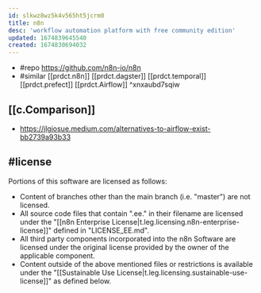 ```yaml
---
id: slkwz8wz5k4v565ht5jcrm0
title: n8n
desc: 'workflow automation platform with free community edition'
updated: 1674839645540
created: 1674830694032
---
```


- #repo https://github.com/n8n-io/n8n
- #similar [[prdct.n8n]] [[prdct.dagster]] [[prdct.temporal]] [[prdct.prefect]] [[prdct.Airflow]]  ^xnxaubd7sqiw

## [[c.Comparison]]

- https://jlgjosue.medium.com/alternatives-to-airflow-exist-bb2739a93b33 

## #license

Portions of this software are licensed as follows:

-   Content of branches other than the main branch (i.e. "master") are not licensed.
-   All source code files that contain ".ee." in their filename are licensed under the "[[n8n Enterprise License|t.leg.licensing.n8n-enterprise-license]]" defined in "LICENSE\_EE.md".
-   All third party components incorporated into the n8n Software are licensed under the original license provided by the owner of the applicable component.
-   Content outside of the above mentioned files or restrictions is available under the "[[Sustainable Use License|t.leg.licensing.sustainable-use-license]]" as defined below.




